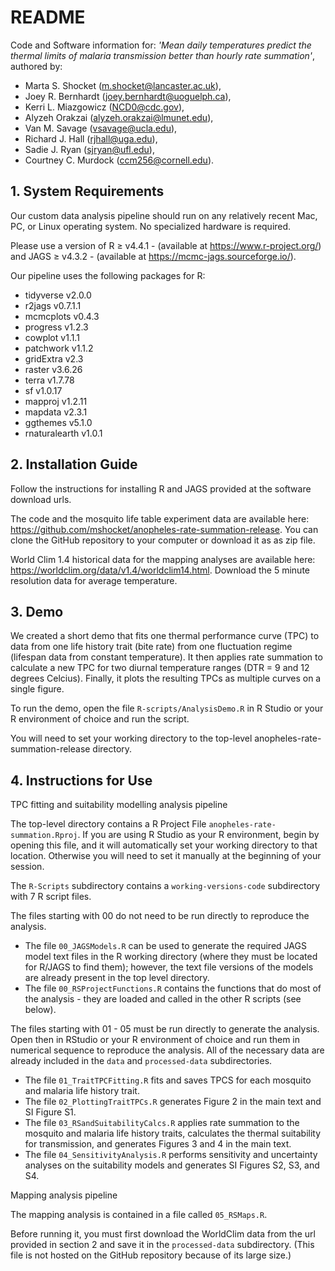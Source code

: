 # README 
Code and Software information for:
*'Mean daily temperatures predict the thermal limits of malaria transmission better than hourly rate summation'*, authored by:
- Marta S. Shocket (m.shocket@lancaster.ac.uk),
- Joey R. Bernhardt (joey.bernhardt@uoguelph.ca),
- Kerri L. Miazgowicz (NCD0@cdc.gov),
- Alyzeh Orakzai (alyzeh.orakzai@lmunet.edu),
- Van M. Savage (vsavage@ucla.edu),
- Richard J. Hall (rjhall@uga.edu),
- Sadie J. Ryan (sjryan@ufl.edu),
- Courtney C. Murdock (ccm256@cornell.edu).

## 1. System Requirements

Our custom data analysis pipeline should run on any relatively recent Mac, PC, or Linux operating system. No specialized hardware is required.

Please use a version of R ≥ v4.4.1 - (available at https://www.r-project.org/) and JAGS ≥ v4.3.2 - (available at https://mcmc-jags.sourceforge.io/).

Our pipeline uses the following packages for R:
- tidyverse v2.0.0
- r2jags v0.7.1.1
- mcmcplots v0.4.3
- progress v1.2.3
- cowplot v1.1.1
- patchwork v1.1.2
- gridExtra v2.3
- raster v3.6.26
- terra v1.7.78
- sf v1.0.17
- mapproj v1.2.11
- mapdata v2.3.1
- ggthemes v5.1.0
- rnaturalearth v1.0.1

## 2. Installation Guide

Follow the instructions for installing R and JAGS provided at the software download urls. 

The code and the mosquito life table experiment data are available here: https://github.com/mshocket/anopheles-rate-summation-release. You can clone the GitHub repository to your computer or download it as as zip file. 

World Clim 1.4 historical data for the mapping analyses are available here: https://worldclim.org/data/v1.4/worldclim14.html. Download the 5 minute resolution data for average temperature. 

## 3. Demo

We created a short demo that fits one thermal performance curve (TPC) to data from one life history trait (bite rate) from one fluctuation regime (lifespan data from constant temperature). It then applies rate summation to calculate a new TPC for two diurnal temperature ranges (DTR = 9 and 12 degrees Celcius). Finally, it plots the resulting TPCs as multiple curves on a single figure. 

To run the demo, open the file `R-scripts/AnalysisDemo.R` in R Studio or your R environment of choice and run the script.

You will need to set your working directory to the top-level anopheles-rate-summation-release directory.

## 4. Instructions for Use

TPC fitting and suitability modelling analysis pipeline

The top-level directory contains a R Project File `anopheles-rate-summation.Rproj`. If you are using R Studio as your R environment, begin by opening this file, and it will automatically set your working directory to that location. Otherwise you will need to set it manually at the beginning of your session.

The `R-Scripts` subdirectory contains a `working-versions-code` subdirectory with 7 R script files.

The files starting with 00 do not need to be run directly to reproduce the analysis.
- The file `00_JAGSModels.R` can be used to generate the required JAGS model text files in the R working directory (where they must be located for R/JAGS to find them); however, the text file versions of the models are already present in the  top level directory.
- The file `00_RSProjectFunctions.R` contains the functions that do most of the analysis - they are loaded and called in the other R scripts (see below).

The files starting with 01 - 05 must be run directly to generate the analysis. Open then in RStudio or your R environment of choice and run them in numerical sequence to reproduce the analysis. All of the necessary data are already included in the `data` and `processed-data` subdirectories.
- The file `01_TraitTPCFitting.R` fits and saves TPCS for each mosquito and malaria life history trait.
- The file `02_PlottingTraitTPCs.R` generates Figure 2 in the main text and SI Figure S1.
- The file `03_RSandSuitabilityCalcs.R` applies rate summation to the mosquito and malaria life history traits, calculates the thermal suitability for transmission, and generates Figures 3 and 4 in the main text.
- The file `04_SensitivityAnalysis.R` performs sensitivity and uncertainty analyses on the suitability models and generates SI Figures S2, S3, and S4. 

Mapping analysis pipeline

The mapping analysis is contained in a file called `05_RSMaps.R`. 

Before running it, you must first download the WorldClim data from the url provided in section 2 and save it in the `processed-data` subdirectory. (This file is not hosted on the GitHub repository because of its large size.)